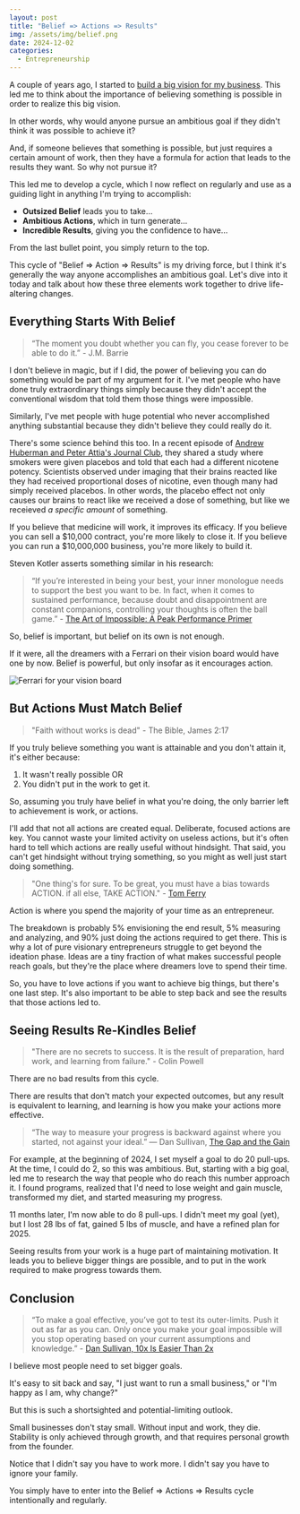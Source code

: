 ```yaml
---
layout: post
title: "Belief => Actions => Results"
img: /assets/img/belief.png
date: 2024-12-02
categories:
  - Entrepreneurship
---
```


A couple of years ago, I started to [build a big vision for my business](https://www.karllhughes.com/posts/big-vision). This led me to think about the importance of believing something is possible in order to realize this big vision.

In other words, why would anyone pursue an ambitious goal if they didn't think it was possible to achieve it?

And, if someone believes that something is possible, but just requires a certain amount of work, then they have a formula for action that leads to the results they want. So why not pursue it?

This led me to develop a cycle, which I now reflect on regularly and use as a guiding light in anything I'm trying to accomplish:

- **Outsized Belief** leads you to take…
- **Ambitious Actions**, which in turn generate…
- **Incredible Results**, giving you the confidence to have…

From the last bullet point, you simply return to the top.

This cycle of "Belief => Action => Results" is my driving force, but I think it's generally the way anyone accomplishes an ambitious goal. Let's dive into it today and talk about how these three elements work together to drive life-altering changes.

## Everything Starts With Belief

> “The moment you doubt whether you can fly, you cease forever to be able to do it.” - J.M. Barrie

I don't believe in magic, but if I did, the power of believing you can do something would be part of my argument for it. I've met people who have done truly extraordinary things simply because they didn't accept the conventional wisdom that told them those things were impossible.

Similarly, I've met people with huge potential who never accomplished anything substantial because they didn't believe they could really do it.

There's some science behind this too. In a recent episode of [Andrew Huberman and Peter Attia's Journal Club](https://www.hubermanlab.com/episode/journal-club-with-dr-peter-attia-metformin-for-longevity-and-the-power-of-belief-effects), they shared a study where smokers were given placebos and told that each had a different nicotene potency. Scientists observed under imaging that their brains reacted like they had received proportional doses of nicotine, even though many had simply received placebos. In other words, the placebo effect not only causes our brains to react like we received a dose of something, but like we receieved *a specific amount* of something.

If you believe that medicine will work, it improves its efficacy. If you believe you can sell a $10,000 contract, you're more likely to close it. If you believe you can run a $10,000,000 business, you're more likely to build it.

Steven Kotler asserts something similar in his research:

> “If you’re interested in being your best, your inner monologue needs to support the best you want to be. In fact, when it comes to sustained performance, because doubt and disappointment are constant companions, controlling your thoughts is often the ball game.” - [The Art of Impossible: A Peak Performance Primer](https://amzn.to/4g5uLy2)

So, belief is important, but belief on its own is not enough.

If it were, all the dreamers with a Ferrari on their vision board would have one by now. Belief is powerful, but only insofar as it encourages action.

![Ferrari for your vision board](https://i.imgur.com/JyB2y5m.jpeg)

## But Actions Must Match Belief

> "Faith without works is dead" - The Bible, James 2:17

If you truly believe something you want is attainable and you don't attain it, it's either because:

1. It wasn't really possible OR
2. You didn't put in the work to get it.

So, assuming you truly have belief in what you're doing, the only barrier left to achievement is work, or actions.

I'll add that not all actions are created equal. Deliberate, focused actions are key. You cannot waste your limited activity on useless actions, but it's often hard to tell which actions are really useful without hindsight. That said, you can't get hindsight without trying something, so you might as well just start doing something.

> "One thing's for sure. To be great, you must have a bias towards ACTION. if all else, TAKE ACTION." - [Tom Ferry](https://x.com/tomferry)

Action is where you spend the majority of your time as an entrepreneur.

The breakdown is probably 5% envisioning the end result, 5% measuring and analyzing, and 90% just doing the actions required to get there. This is why a lot of pure visionary entrepreneurs struggle to get beyond the ideation phase. Ideas are a tiny fraction of what makes successful people reach goals, but they're the place where dreamers love to spend their time.

So, you have to love actions if you want to achieve big things, but there's one last step. It's also important to be able to step back and see the results that those actions led to.

## Seeing Results Re-Kindles Belief

> "There are no secrets to success. It is the result of preparation, hard work, and learning from failure." - Colin Powell

There are no bad results from this cycle.

There are results that don't match your expected outcomes, but any result is equivalent to learning, and learning is how you make your actions more effective.

> “The way to measure your progress is backward against where you started, not against your ideal.” — Dan Sullivan, [The Gap and the Gain](https://amzn.to/3ZjBIoa)

For example, at the beginning of 2024, I set myself a goal to do 20 pull-ups. At the time, I could do 2, so this was ambitious. But, starting with a big goal, led me to research the way that people who do reach this number approach it. I found programs, realized that I'd need to lose weight and gain muscle, transformed my diet, and started measuring my progress.

11 months later, I'm now able to do 8 pull-ups. I didn't meet my goal (yet), but I lost 28 lbs of fat, gained 5 lbs of muscle, and have a refined plan for 2025.

Seeing results from your work is a huge part of maintaining motivation. It leads you to believe bigger things are possible, and to put in the work required to make progress towards them.

## Conclusion

> “To make a goal effective, you’ve got to test its outer-limits. Push it out as far as you can. Only once you make your goal impossible will you stop operating based on your current assumptions and knowledge.” - [Dan Sullivan, 10x Is Easier Than 2x](https://amzn.to/3Zy7YW6)

I believe most people need to set bigger goals.

It's easy to sit back and say, "I just want to run a small business," or "I'm happy as I am, why change?"

But this is such a shortsighted and potential-limiting outlook.

Small businesses don't stay small. Without input and work, they die. Stability is only achieved through growth, and that requires personal growth from the founder.

Notice that I didn't say you have to work more. I didn't say you have to ignore your family.

You simply have to enter into the Belief => Actions => Results cycle intentionally and regularly.

